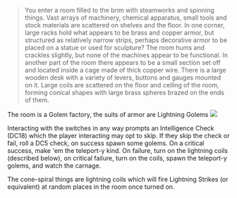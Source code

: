 > You enter a room filled to the brim with steamworks and spinning things. Vast arrays of machinery, chemical apparatus, small tools and stock materials are scattered on shelves and the floor. In one corner, large racks hold what appears to be brass and copper armor, but structured as relatively narrow strips, perhaps decorative armor to be placed on a statue or used for sculpture? The room hums and crackles slightly, but none of the machines appear to be functional. In another part of the room there appears to be a small section set off and located inside a cage made of thick copper wire. There is a large wooden desk with a variety of levers, buttons and gauges mounted on it. Large coils are scattered on the floor and ceiling of the room, forming conical shapes with large brass spheres brazed on the ends of them.

The room is a Golem factory, the suits of armor are Lightning Golems ![](https://i.redd.it/b6q3c3s0k4p81.png)

Interacting with the switches in any way prompts an Intelligence Check (DC18) which the player interacting may opt to skip. If they skip the check or fail, roll a DC5 check, on success spawn some golems. On a critical success, make 'em the teleport-y kind. On failure, turn on the lightning coils (described below), on critical failure, turn on the coils, spawn the teleport-y golems, and watch the carnage.

The cone-spiral things are lightning coils which will fire Lightning Strikes (or equivalent) at random places in the room once turned on.